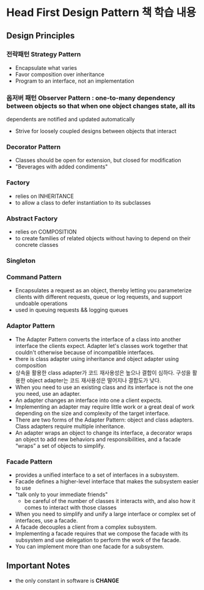 # Head First Design Pattern 책 학습 내용

## Design Principles

### 전략패턴 Strategy Pattern

- Encapsulate what varies
- Favor composition over inheritance
- Program to an interface, not an implementation

### 옵저버 패턴 Observer Pattern : one-to-many dependency between objects so that when one object changes state, all its

dependents are notified and updated automatically

- Strive for loosely coupled designs between objects that interact

### Decorator Pattern

- Classes should be open for extension, but closed for modification
- "Beverages with added condiments"

### Factory

- relies on INHERITANCE
- to allow a class to defer instantiation to its subclasses

### Abstract Factory

- relies on COMPOSITION
- to create families of related objects without having to depend on their concrete classes

### Singleton

### Command Pattern

- Encapsulates a request as an object, thereby letting you parameterize clients with different requests, queue or log
  requests, and support undoable operations
- used in queuing requests && logging queues

### Adaptor Pattern

- The Adapter Pattern converts the interface of a class into another interface the clients expect. Adapter let's classes
  work together that couldn't otherwise because of incompatible interfaces.
- there is class adapter using inheritance and object adapter using composition
- 상속을 활용한 class adapter가 코드 재사용성은 높으나 결합이 심하다. 구성을 활용한 object adapter는 코드 재사용성은 떨어지나 결합도가 낮다.
- When you need to use an existing class and its interface is not the one you need, use an adapter.
- An adapter changes an interface into one a client expects.
- Implementing an adapter may require little work or a great deal of work depending on the size and complexity of the
  target interface.
- There are two forms of the Adapter Pattern: object and class adapters. Class adapters require multiple inheritance.
- An adapter wraps an object to change its interface, a decorator wraps an object to add new behaviors and
  responsibilities, and a facade “wraps” a set of objects to simplify.

### Facade Pattern

- provides a unified interface to a set of interfaces in a subsystem.
- Facade defines a higher-level interface that makes the subsystem easier to use
- "talk only to your immediate friends"
    - be careful of the number of classes it interacts with, and also how it comes to interact with those classes
- When you need to simplify and unify a large interface or complex set of interfaces, use a facade.
- A facade decouples a client from a complex subsystem.
- Implementing a facade requires that we compose the facade with its subsystem and use delegation to perform the work of
  the facade.
- You can implement more than one facade for a subsystem.

## Important Notes

- the only constant in software is **CHANGE**
